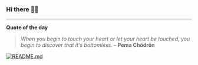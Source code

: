### Hi there 👋🏻


---

**Quote of the day**

> *When you begin to touch your heart or let your heart be touched, you begin to discover that it's bottomless.* - **Pema Chödrön** 

[![README.md](https://github.com/marcolovazzano/marcolovazzano/actions/workflows/readme.yml/badge.svg?branch=main)](https://github.com/marcolovazzano/marcolovazzano/actions/workflows/readme.yml)
